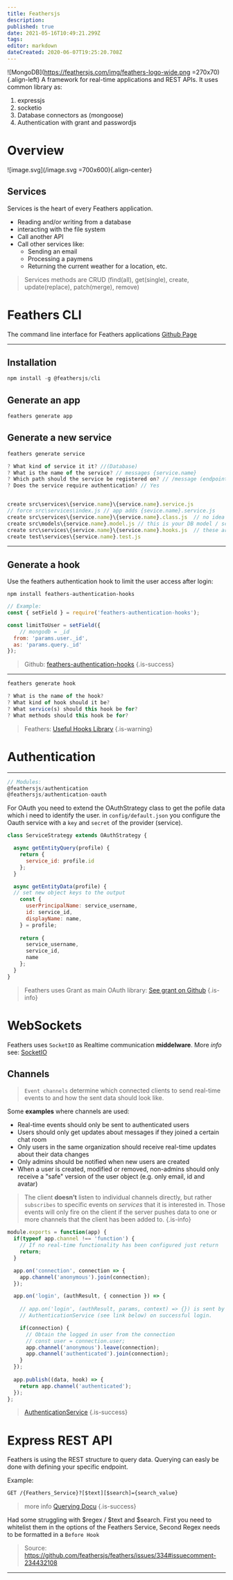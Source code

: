 ```yaml
---
title: Feathersjs
description: 
published: true
date: 2021-05-16T10:49:21.299Z
tags: 
editor: markdown
dateCreated: 2020-06-07T19:25:20.708Z
---
```


![MongoDB](https://feathersjs.com/img/feathers-logo-wide.png =270x70){.align-left}
A framework for real-time applications and REST APIs.
It uses common library as:
1. expressjs
2. socketio 
3. Database connectors as (mongoose)
4. Authentication with grant and passwordjs

# Overview
![image.svg](/image.svg =700x600){.align-center}

## Services
Services is the heart of every Feathers application.

- Reading and/or writing from a database
- interacting with the file system
- Call another API
- Call other services like:
	- Sending an email
  - Processing a paymens
  - Returning the current weather for a location, etc.



> Services methods are CRUD (find(all), get(single), create, update(replace), patch(merge), remove)

# Feathers CLI
The command line interface for Feathers applications
[Github Page](https://github.com/feathersjs/cli)

---

## Installation
```js
npm install -g @feathersjs/cli
```

## Generate an app
```js
feathers generate app
```

## Generate a new service
```Javascript
feathers generate service
```
```js
? What kind of service it it? //(Database)
? What is the name of the service? // messages {service.name}
? Which path should the service be registered on? // /message (endpoint)
? Does the service require authentication? // Yes
```
```js

create src\services\{service.name}\{service.name}.service.js
// force src\services\index.js // app adds {sevice.name}.service.js
create src\services\{service.name}\{service.name}.class.js  // no idea 
create src\models\{service.name}.model.js // this is your DB model / schema
create src\services\{service.name}\{service.name}.hooks.js  // these are your (CRUD) hooks
create test\services\{service.name}.test.js
```
----

## Generate a hook

Use the feathers authentication hook to limit the user access after login:


```shell
npm install feathers-authentication-hooks
```

```js
// Example:
const { setField } = require('feathers-authentication-hooks');

const limitToUser = setField({
	// mongodb = _id
  from: 'params.user._id',
  as: 'params.query._id'
});
```

> Github: [feathers-authentication-hooks](https://github.com/feathersjs-ecosystem/feathers-authentication-hooks)
{.is-success}

---
```js
feathers generate hook
```

```js
? What is the name of the hook?
? What kind of hook should it be?
? What service(s) should this hook be for?
? What methods should this hook be for?
```

> Feathers: [Useful Hooks Library](https://hooks-common.feathersjs.com)
{.is-warning}


# Authentication
----
```js
// Modules:
@feathersjs/authentication
@feathersjs/authentication-oauth
```

For OAuth you need to extend the OAuthStrategy class to get the pofile data which i need to identify the user.
in `config/default.json` you configure the Oauth service with a `key` and `secret` of the provider (service).

```js
class ServiceStrategy extends OAuthStrategy {

  async getEntityQuery(profile) {
    return {
      service_id: profile.id
    };
  }

  async getEntityData(profile) {
  // set new object keys to the output
    const {
      userPrincipalName: service_username,
      id: service_id,
      displayName: name,
    } = profile;
    
    return {
      service_username,
      service_id,
      name
    };
  }
}
```

> Feathers uses Grant as main OAuth library: [See grant on Github](https://github.com/simov/grant) 
{.is-info}

# WebSockets
Feathers uses `SocketIO` as Realtime communication **middelware**.
More *info* see: [SocketIO](/SocketIO)


##  Channels
> `Event channels` determine which connected clients to send real-time events to and how the sent data should look like.

Some **examples** where channels are used:

- Real-time events should only be sent to authenticated users
- Users should only get updates about messages if they joined a certain chat room
- Only users in the same organization should receive real-time updates about their data changes
- Only admins should be notified when new users are created
- When a user is created, modified or removed, non-admins should only receive a "safe" version of the user object (e.g. only email, id and avatar)


> The client **doesn’t** listen to individual channels directly, but rather `subscribes` to specific events on *services* that it is interested in. Those events will only fire on the client if the server pushes data to one or more channels that the client has been added to.
{.is-info}

```js
module.exports = function(app) {
  if(typeof app.channel !== 'function') {
    // If no real-time functionality has been configured just return
    return;
  }

  app.on('connection', connection => {
    app.channel('anonymous').join(connection);
  });

  app.on('login', (authResult, { connection }) => {
    
    // app.on('login', (authResult, params, context) => {}) is sent by the 
    // AuthenticationService (see link below) on successful login.

    if(connection) {
      // Obtain the logged in user from the connection
      // const user = connection.user;
      app.channel('anonymous').leave(connection);
      app.channel('authenticated').join(connection);
    }
  });
  
  app.publish((data, hook) => {
    return app.channel('authenticated');
  });
};
```

> [AuthenticationService](https://docs.feathersjs.com/api/authentication/service.html#app-on-login)
{.is-success}

# Express REST API

Feathers is using the REST structure to query data.
Querying can easly be done with defining your specific endpoint.

Example:

```html
GET /{Feathers_Service}?[$text][$search]={search_value}
```

> more info [Querying Docu](https://docs.feathersjs.com/api/databases/querying.html)
{.is-success}


Had some struggling with $regex / $text and $search.
First you need to whitelist them in the options of the Feathers Service,
Second Regex needs to be formatted in a `Before Hook`

> Source: https://github.com/feathersjs/feathers/issues/334#issuecomment-234432108

----
